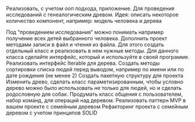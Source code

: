Реализовать, с учетом ооп подхода, приложение.
Для проведения исследований с генеалогическим древом.
Идея: описать некоторое количество компонент, например: модель человека и дерева

Под “проведением исследования” можно понимать например получение всех детей выбранного человека.
Дополнить проект методами записи в файл и чтения из файла.
Для этого создать отдельный класс и реализовать в нем нужные методы.
Для данного класса сделайте интерфейс, который и используйте в своей программе.
Реализовать интерфейс Iterable для дерева.
Создать методы сортировки списка людей перед выводом, например по имени или по дате рождения (не менее 2)
Создать пакетную структуру для проекта
Изменить древо, сделать класс параметизированным, чтобы условно дерево можно было использовать не только для людей, но и сделать родословную для собак.
Продумать класс общения с пользователем, набор команд, для операций над деревом.
Реализовать паттерн MVP в вашем проекте с семейным деревом
Рефакторинг проекта с семейным деревом с учетом принципов SOLID
